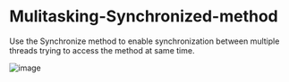 # Mulitasking-Synchronized-method

Use the Synchronize method to enable synchronization between multiple threads trying to access the method at same time.

![image](https://user-images.githubusercontent.com/46570973/177269177-a53d818d-f7a0-460f-9955-70af59ae95e3.png)
